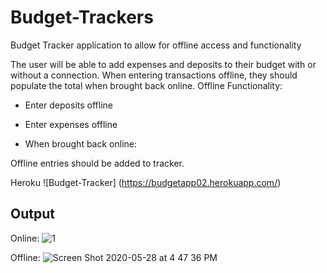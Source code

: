 # Budget-Trackers
Budget Tracker application to allow for offline access and functionality

The user will be able to add expenses and deposits to their budget with or without a connection. When entering transactions offline, they should populate the total when brought back online.
Offline Functionality:


- Enter deposits offline


- Enter expenses offline


- When brought back online:

Offline entries should be added to tracker.

Heroku ![Budget-Tracker] (https://budgetapp02.herokuapp.com/)

## Output 

Online:
![1](https://user-images.githubusercontent.com/55516592/83201626-22db6980-a103-11ea-9346-5c58a640ebbd.png)


Offline:
![Screen Shot 2020-05-28 at 4 47 36 PM](https://user-images.githubusercontent.com/55516592/83201654-3555a300-a103-11ea-840d-c843f65fb23c.png)
